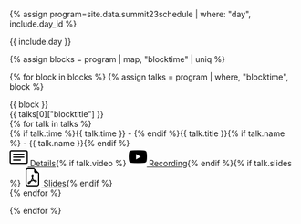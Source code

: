 {% assign program=site.data.summit23schedule | where: "day", include.day_id %}

<div class="schedule-day" id="top-{{ include.day_id }}">{{ include.day }}</div>

{% assign blocks = program | map, "blocktime" | uniq %}

{% for block in blocks %}
{% assign talks = program | where, "blocktime", block %}

<div class="schedule-block-title {{ talks[0]["type"] }}">
  <span class="schedule-block-time">{{ block }}</span><br/><span class="schedule-block-name">{{ talks[0]["blocktitle"] }}</span>
</div>

<div class="schedule-block">
{% for talk in talks %}
<div class="schedule-entry">
{% if talk.time %}<span class="schedule-time">{{ talk.time }}</span> - {% endif %}<span class="schedule-title">{{ talk.title }}</span>{% if talk.name %} - <span class="schedule-author">{{ talk.name }}</span>{% endif %}<br/>
<a href="#{{ talk.title | slugify }}"><img src="/assets/icons/card-text.svg"> Details</a>{% if talk.video %} <a href="https://youtu.be/{{ talk.video }}"><img src="/assets/icons/youtube.svg"> Recording</a>{% endif %}{% if talk.slides %} <a href="media/proceedings/plenary/{{ talk.slides }}"><img src="/assets/icons/file-earmark-pdf.svg"> Slides</a>{% endif %}
</div>
{% endfor %}
</div>


{% endfor %}
